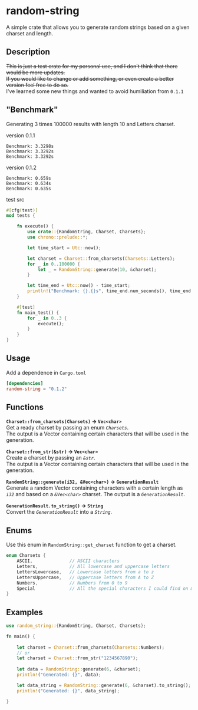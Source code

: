# random-string
A simple crate that allows you to generate random strings based on a given charset and length.

## Description
~~This is just a test crate for my personal use, and I don't think that there would be more updates. <br>
If you would like to change or add something, or even create a better version feel free to do so.~~ <br>
I've learned some new things and wanted to avoid humiliation from `0.1.1`

## "Benchmark"
Generating 3 times 100000 results with length 10 and Letters charset.

version 0.1.1
```
Benchmark: 3.3298s
Benchmark: 3.3292s
Benchmark: 3.3292s
```

version 0.1.2
```
Benchmark: 0.659s
Benchmark: 0.634s
Benchmark: 0.635s
```

test src
```rust
#[cfg(test)]
mod tests {

    fn execute() {
        use crate::{RandomString, Charset, Charsets};
        use chrono::prelude::*;

        let time_start = Utc::now();

        let charset = Charset::from_charsets(Charsets::Letters);
        for _ in 0..100000 {
            let _ = RandomString::generate(10, &charset);
        }

        let time_end = Utc::now() - time_start;
        println!("Benchmark: {}.{}s", time_end.num_seconds(), time_end.num_milliseconds());
    }

    #[test]
    fn main_test() {
        for _ in 0..3 {
            execute();
        }
    }
}
```

## Usage
Add a dependence in `Cargo.toml`
```toml
[dependencies]
random-string = "0.1.2"
``` 

## Functions

**`Charset::from_charsets(Charsets)` -> `Vec<char>`**<br> 
Get a ready charset by passing an enum *`Charsets`*. <br>
The output is a Vector containing certain characters that will be used in the generation.<br>

**`Charset::from_str(&str)` -> `Vec<char>`** <br> 
Create a charset by passing an *`&str`*. <br>
The output is a Vector containing certain characters that will be used in the generation.<br>


**`RandomString::generate(i32, &Vec<char>)` -> `GenerationResult`** <br> Generate a random Vector containing characters with a certain length as *`i32`* and based on a *`&Vec<char>`* charset. 
The output is a *`GenerationResult`*. 

**`GenerationResult.to_string()` -> `String`** <br> 
Convert the *`GenerationResult`* into a *`String`*.

## Enums
Use this enum in `RandomString::get_charset` function to get a charset.
```rust
enum Charsets {
    ASCII,              // ASCII characters
    Letters,            // All lowercase and uppercase letters
    LettersLowercase,   // Lowercase letters from a to z
    LettersUppercase,   // Uppercase letters from A to Z
    Numbers,            // Numbers from 0 to 9
    Special             // All the special characters I could find on my keyboard
}
```

## Examples
```rust
use random_string::{RandomString, Charset, Charsets};

fn main() {
    
    let charset = Charset::from_charsets(Charsets::Numbers);
    // or
    let charset = Charset::from_str("1234567890");
    
    let data = RandomString::generate(6, &charset);
    println!("Generated: {}", data);

    let data_string = RandomString::generate(6, &charset).to_string();
    println!("Generated: {}", data_string);

}
```
